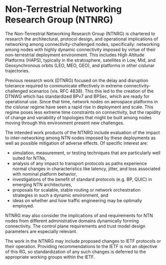 # Non-Terrestrial Networking Research Group (NTNRG)

The Non-Terrestrial Networking Research Group (NTNRG) is chartered to
research the architectural, protocol design, and operational implications
of networking among connectivity-challenged nodes, specifically: networking
among nodes with highly dynamic connectivity imposed by virtue of their
non-terrestrial deployment environment. This includes High Altitude Platforms
(HAPS), typically in the stratosphere, satellites in Low, Mid, and
Geosynchronous orbits (LEO, MEO, GEO), and platforms in other cislunar
trajectories.

Previous research work (DTNRG) focused on the delay and disruption tolerance
required to communicate effectively in extreme connectivity-challenged
scenarios (vis. RFC 4838). This this led to the creation of the DTNWG which
has standardized BPv7 and BPSec, which are ready for operational use.
Since that time, network nodes on aerospace platforms in the cislunar regime
have seen a rapid rise in deployment and scale. This regime poses less extreme
time constraints on connectivity, but the rapidity of change and variability
of topologies that might be built among nodes moving through this environment
present new challenges.

The intended work products of the NTNRG include evaluation of the impact to
inter-networking among NTN nodes imposed by these deployments as well as
possible mitigation of adverse effects. Of specific
interest are:

  * simulation, measurement, or testing techniques that are particularly
    well suited for NTNs,
  * analysis of any impact to transport protocols as paths experience normal
    changes in characteristics like latency, jitter, and loss associated with
    nominal platform behavior,
  * investigations of the benefit of standard protocols (e.g. BP, QUIC) in
    emerging NTN architectures,
  * proposals for scalable, stable routing or network orchestration
    strategies in such a dynamic environment, and
  * ideas on whether and how traffic engineering may be optimally
    employed.

NTNRG may also consider the implications of and requirements for NTN nodes
from different administrative domains dynamically forming connectivity.
The control plane requirements and trust model design parameters are
especially relevant.

The work in the NTNRG may include proposed changes to IETF protocols or their
operation. Providing recommendations to the IETF is not an objective of this
RG, so standardization of any such changes is deferred to the appropriate
working groups within the IETF.
